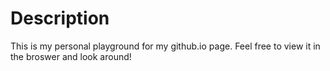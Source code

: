 # Description

This is my personal playground for my github.io page. Feel free to view it in the
broswer and look around!